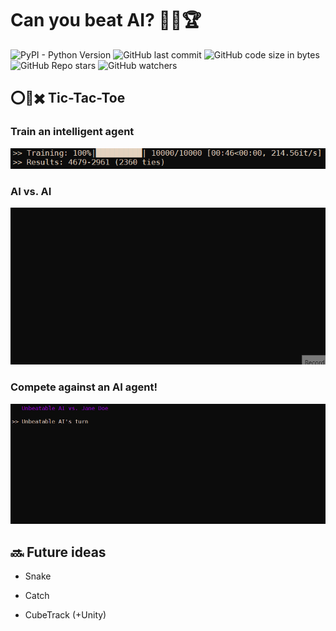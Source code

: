 # Can you beat AI? 🧠:boom::trophy:

![PyPI - Python Version](https://img.shields.io/pypi/pyversions/numpy)
![GitHub last commit](https://img.shields.io/github/last-commit/aritzLizoain/AI-vs.-Humanity)
![GitHub code size in bytes](https://img.shields.io/github/languages/code-size/aritzLizoain/AI-vs.-Humanity)
![GitHub Repo stars](https://img.shields.io/github/stars/aritzLizoain/AI-vs.-Humanity?style=social)
![GitHub watchers](https://img.shields.io/github/watchers/aritzLizoain/AI-vs.-Humanity?style=social)

## :o::crown::heavy_multiplication_x: Tic-Tac-Toe

### **Train an intelligent agent**

![alt text](https://github.com/aritzLizoain/AI-vs.-Humanity/blob/main/Tic-Tac-Toe/Screen_recordings/Training.png)

### **AI vs. AI**

![alt text](https://github.com/aritzLizoain/AI-vs.-Humanity/blob/main/Tic-Tac-Toe/Screen_recordings/AI_vs_AI.gif)

### **Compete against an AI agent!**

![alt text](https://github.com/aritzLizoain/AI-vs.-Humanity/blob/main/Tic-Tac-Toe/Screen_recordings/AI_vs_Human.gif)

## :soon: Future ideas

* Snake

* Catch

* CubeTrack (+Unity)
